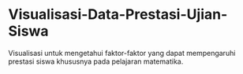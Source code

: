 # Visualisasi-Data-Prestasi-Ujian-Siswa
Visualisasi untuk mengetahui faktor-faktor yang dapat mempengaruhi prestasi siswa khususnya pada pelajaran matematika.
